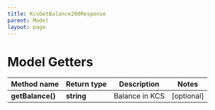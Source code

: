 ```yaml
---
title: KcsGetBalance200Response
parent: Model
layout: page
---
```


# Model Getters

Method name | Return type | Description | Notes
------------ | ------------- | ------------- | -------------
**getBalance()** | **string** | Balance in KCS | [optional]

